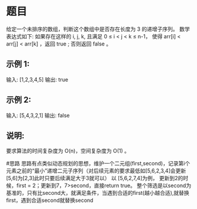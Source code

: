 # 题目
给定一个未排序的数组，判断这个数组中是否存在长度为 3 的递增子序列。
数学表达式如下:
如果存在这样的 i, j, k,  且满足 0 ≤ i < j < k ≤ n-1，
使得 arr[i] < arr[j] < arr[k] ，返回 true ; 否则返回 false 。

## 示例 1:
输入: [1,2,3,4,5]
输出: true

## 示例 2:
输入: [5,4,3,2,1]
输出: false

## 说明: 
要求算法的时间复杂度为 O(n)，空间复杂度为 O(1) 。


#思路
思路有点类似动态规划的思想，维护一个二元组(first,second)，记录第i个元素之前的“最小”递增二元子序列（对后续元素的要求最低如[5,6,2,3,4]会更新[5,6]为[2,3]此时只要后续满足大于3就可以）
以 [5,6,2,7,4]为例， 更新到2的时候，first = 2；更新到7，7>second，直接return true。
整个筛选是以second为基准的，只有比second大，就满足条件，当遇到合适的first(越小越合适),就替换first，遇到合适second就替换second
